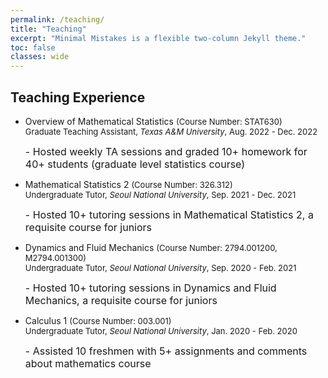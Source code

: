 ```yaml
---
permalink: /teaching/
title: "Teaching"
excerpt: "Minimal Mistakes is a flexible two-column Jekyll theme."
toc: false
classes: wide
---
```


## Teaching Experience
<ul>
<li> 
Overview of Mathematical Statistics

<font size = "2"> 
(Course Number: STAT630) <br/>
Graduate Teaching Assistant, <em>Texas A&M University</em>, Aug. 2022 - Dec. 2022 </font> <br />

<font size = "3"> - Hosted weekly TA sessions and graded 10+ homework for 40+ students (graduate level statistics course) </font>
</li>


<li> 
Mathematical Statistics 2

<font size = "2"> 
(Course Number: 326.312) <br/>
Undergraduate Tutor, <em>Seoul National University</em>, Sep. 2021 - Dec. 2021 </font> <br />

<font size = "3"> - Hosted 10+ tutoring sessions in Mathematical Statistics 2, a requisite course for juniors </font>
</li>

<li>
Dynamics and Fluid Mechanics
<font size = "2"> 
(Course Number: 2794.001200, M2794.001300) <br />
Undergraduate Tutor, <em>Seoul National University</em>, Sep. 2020 - Feb. 2021 </font> <br />

<font size = "3">- Hosted 10+ tutoring sessions in Dynamics and Fluid Mechanics, a requisite course for juniors </font>
</li>

<li> 
Calculus 1

<font size = "2"> 
(Course Number: 003.001) <br />
Undergraduate Tutor, <em>Seoul National University</em>, Jan. 2020 - Feb. 2020 </font> <br />

<font size = "3">- Assisted 10 freshmen with 5+ assignments and comments about mathematics course </font>
</li>
</ul>
